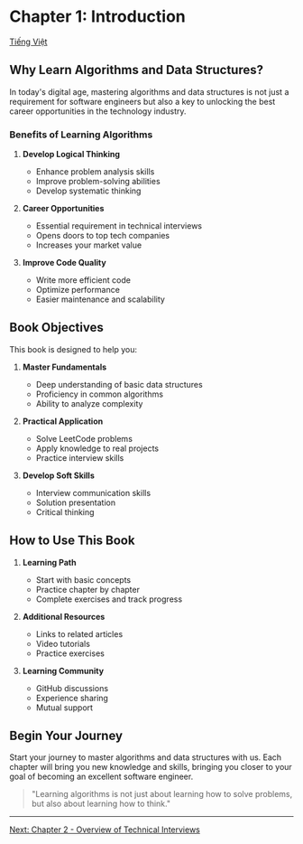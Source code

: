 # Chapter 1: Introduction

[Tiếng Việt](index.md)

## Why Learn Algorithms and Data Structures?

In today's digital age, mastering algorithms and data structures is not just a requirement for software engineers but also a key to unlocking the best career opportunities in the technology industry.

### Benefits of Learning Algorithms

1. **Develop Logical Thinking**
   - Enhance problem analysis skills
   - Improve problem-solving abilities
   - Develop systematic thinking

2. **Career Opportunities**
   - Essential requirement in technical interviews
   - Opens doors to top tech companies
   - Increases your market value

3. **Improve Code Quality**
   - Write more efficient code
   - Optimize performance
   - Easier maintenance and scalability

## Book Objectives

This book is designed to help you:

1. **Master Fundamentals**
   - Deep understanding of basic data structures
   - Proficiency in common algorithms
   - Ability to analyze complexity

2. **Practical Application**
   - Solve LeetCode problems
   - Apply knowledge to real projects
   - Practice interview skills

3. **Develop Soft Skills**
   - Interview communication skills
   - Solution presentation
   - Critical thinking

## How to Use This Book

1. **Learning Path**
   - Start with basic concepts
   - Practice chapter by chapter
   - Complete exercises and track progress

2. **Additional Resources**
   - Links to related articles
   - Video tutorials
   - Practice exercises

3. **Learning Community**
   - GitHub discussions
   - Experience sharing
   - Mutual support

## Begin Your Journey

Start your journey to master algorithms and data structures with us. Each chapter will bring you new knowledge and skills, bringing you closer to your goal of becoming an excellent software engineer.

> "Learning algorithms is not just about learning how to solve problems, but also about learning how to think."

---

[Next: Chapter 2 - Overview of Technical Interviews](../02-technical-interviews/en.md) 